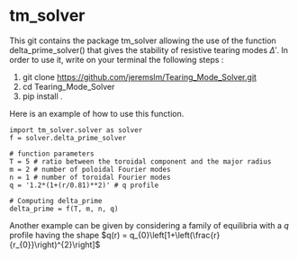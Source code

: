 # tm_solver
This git contains the package tm_solver allowing the use of the function delta_prime_solver() that gives the stability of resistive tearing modes $\Delta'$. 
In order to use it, write on your terminal the following steps :
1. git clone https://github.com/jeremslm/Tearing_Mode_Solver.git
2. cd Tearing_Mode_Solver
3. pip install . 

Here is an example of how to use this function. 

```
import tm_solver.solver as solver
f = solver.delta_prime_solver

# function parameters
T = 5 # ratio between the toroidal component and the major radius
m = 2 # number of poloidal Fourier modes
n = 1 # number of toroidal Fourier modes
q = '1.2*(1+(r/0.81)**2)' # q profile

# Computing delta_prime
delta_prime = f(T, m, n, q) 
```
Another example can be given by considering a family of equilibria with a $q$ profile having the shape 
$q(r) = q_{0}\left[1+\left(\frac{r}{r_{0}}\right)^{2}\right]$
